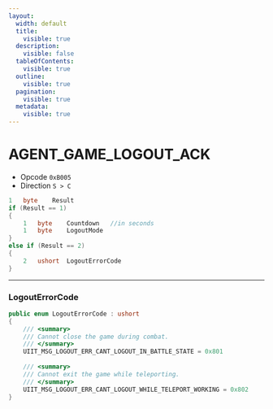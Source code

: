 ```yaml
---
layout:
  width: default
  title:
    visible: true
  description:
    visible: false
  tableOfContents:
    visible: true
  outline:
    visible: true
  pagination:
    visible: true
  metadata:
    visible: true
---
```


# AGENT\_GAME\_LOGOUT\_ACK

* Opcode `0xB005`
* Direction `S > C`

```csharp
1   byte    Result
if (Result == 1)
{
    1   byte    Countdown   //in seconds
    1   byte    LogoutMode
}
else if (Result == 2)
{
    2   ushort  LogoutErrorCode
}
```

***

### LogoutErrorCode

```csharp
public enum LogoutErrorCode : ushort
{
	/// <summary>
	/// Cannot close the game during combat.
	/// </summary>
	UIIT_MSG_LOGOUT_ERR_CANT_LOGOUT_IN_BATTLE_STATE = 0x801
	
	/// <summary>
	/// Cannot exit the game while teleporting.
	/// </summary>
	UIIT_MSG_LOGOUT_ERR_CANT_LOGOUT_WHILE_TELEPORT_WORKING = 0x802
}
```

